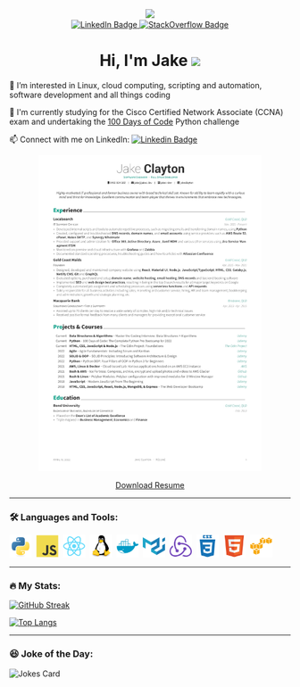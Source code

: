 
<div id="header" align="center"> 
  <img src="https://media.giphy.com/media/jdPMeyv9rn0hZHh8n9/giphy.gif" width="300" />

  <div id="badges">
    <a href="https://www.linkedin.com/in/jakeclayton/">
      <img src="https://img.shields.io/badge/LinkedIn-blue?style=for-the-badge&logo=linkedin&logoColor=white" alt="LinkedIn Badge"/>
    </a>
    <a href="https://stackoverflow.com/users/7040366/jake">
      <img src="https://img.shields.io/stackexchange/stackoverflow/r/7040366?color=orange&label=STACKOVERFLOW&logo=StackOverflow&style=for-the-badge" alt="StackOverflow Badge"/>
   </a>
  </div>
  <h1>
    Hi, I'm Jake
    <img src="https://media.giphy.com/media/hvRJCLFzcasrR4ia7z/giphy.gif" width="30px"/>
  </h1>
</div>

:telescope: I’m interested in Linux, cloud computing, scripting and automation, software development and all things coding

:seedling: I'm currently studying for the Cisco Certified Network Associate (CCNA) exam and undertaking the [100 Days of Code](https://github.com/jakec-dev/100-days-of-code) Python challenge

:mailbox: Connect with me on LinkedIn: [![Linkedin Badge](https://img.shields.io/badge/-JakeClayton-blue?style=flat&logo=Linkedin&logoColor=white)](https://www.linkedin.com/in/jakeclayton/)

<div align="center">
  <img src="./resume.jpg" width="400" />
  <p><a href="https://github.com/jakec-dev/resume/raw/main/resume.pdf">Download Resume</a></p>
</div>

---

### :hammer_and_wrench: Languages and Tools:

<div>
  <img src="https://github.com/devicons/devicon/blob/master/icons/python/python-original.svg" title="Python" alt="Python" width="40" height="40"/>&nbsp;
    <img src="https://github.com/devicons/devicon/blob/master/icons/javascript/javascript-original.svg" title="JavaScript" alt="JavaScript" width="40" height="40"/>&nbsp;
  <img src="https://github.com/devicons/devicon/blob/master/icons/react/react-original.svg" title="React" alt="React" width="40" height="40"/>&nbsp;
  <img src="https://github.com/devicons/devicon/blob/master/icons/linux/linux-original.svg" title="Linux" alt="Linux" width="40" height="40"/>&nbsp;
  <img src="https://github.com/devicons/devicon/blob/master/icons/docker/docker-plain.svg" title="Docker" alt="Docker" width="40" height="40"/>&nbsp;
  <img src="https://github.com/devicons/devicon/blob/master/icons/materialui/materialui-original.svg" title="Material UI" alt="Material UI" width="40" height="40"/>&nbsp;
  <img src="https://github.com/devicons/devicon/blob/master/icons/redux/redux-original.svg" title="Redux" alt="Redux " width="40" height="40"/>&nbsp;
  <img src="https://github.com/devicons/devicon/blob/master/icons/css3/css3-plain-wordmark.svg"  title="CSS3" alt="CSS" width="40" height="40"/>&nbsp;
  <img src="https://github.com/devicons/devicon/blob/master/icons/html5/html5-original.svg" title="HTML5" alt="HTML" width="40" height="40"/>&nbsp;
  <img src="https://github.com/devicons/devicon/blob/master/icons/amazonwebservices/amazonwebservices-original.svg" title="AWS" alt="AWS" width="40" height="40"/>&nbsp;
</div>

---

### :fire: My Stats:

[![GitHub Streak](https://github-readme-streak-stats.herokuapp.com?user=jakec-dev&theme=dracula&hide_border=true&date_format=M%20j%5B%2C%20Y%5D)](https://git.io/streak-stats)

[![Top Langs](https://github-readme-stats.vercel.app/api/top-langs/?username=jakec-dev&layout=compact&theme=dracula&hide_border=true&show_icons=true)](https://github.com/anuraghazra/github-readme-stats)

---

### :laughing: Joke of the Day:

![Jokes Card](https://readme-jokes.vercel.app/api?hideBorder&theme=dracula)
